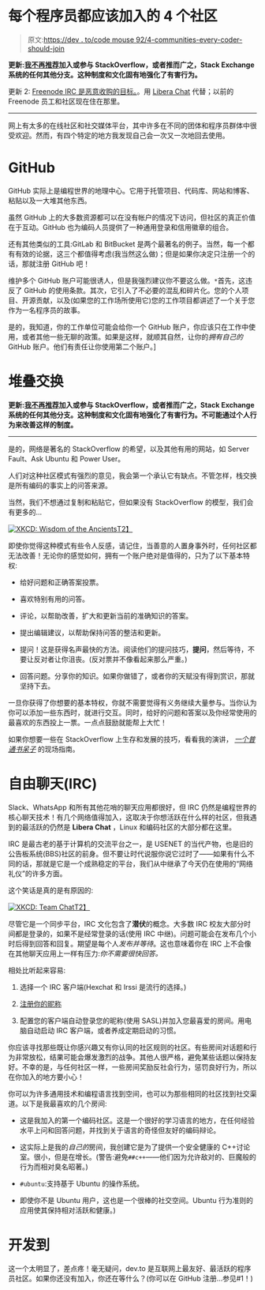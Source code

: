 # 每个程序员都应该加入的 4 个社区

> 原文:[https://dev . to/code mouse 92/4-communities-every-coder-should-join](https://dev.to/codemouse92/4-communities-every-coder-should-join)

**更新:[我不再推荐](https://dev.to/codemouse92/has-stackoverflow-become-an-antipattern-3icb)加入或参与 StackOverflow，或者推而广之，Stack Exchange 系统的任何其他分支。这种制度和文化固有地强化了有害行为。**

更新 2: [Freenode IRC 是恶意收购的目标。](https://boingboing.net/2021/05/19/freenode-irc-staff-quit-after-new-owner-seizes-control.html)。用 [Libera Chat](https://libera.chat/) 代替；以前的 Freenode 员工和社区现在住在那里。

* * *

网上有太多的在线社区和社交媒体平台，其中许多在不同的团体和程序员群体中很受欢迎。然而，有四个特定的地方我发现自己会一次又一次地回去使用。

# [](#github)GitHub

GitHub 实际上是编程世界的地理中心。它用于托管项目、代码库、网站和博客、粘贴以及一大堆其他东西。

虽然 GitHub 上的大多数资源都可以在没有帐户的情况下访问，但社区的真正价值在于互动。GitHub 也为编码人员提供了一种通用登录和信用徽章的组合。

还有其他类似的工具:GitLab 和 BitBucket 是两个最著名的例子。当然，每一个都有有效的论据，这三个都值得考虑(我当然这么做)；但是如果你决定只注册一个的话，那就注册 GitHub 吧！

维护多个 GitHub 账户可能很诱人，但是我强烈建议你不要这么做。`*`首先，这违反了 GitHub 的使用条款。其次，它引入了不必要的混乱和碎片化。您的个人项目、开源贡献，以及(如果您的工作场所使用它)您的工作项目都讲述了一个关于您作为一名程序员的故事。

是的，我知道，你的工作单位可能会给你一个 GitHub 账户，你应该只在工作中使用，或者其他一些无聊的政策。如果是这样，就顺其自然，让你的*拥有自己的* GitHub 账户。他们有责任让你使用第二个账户。]

# [](#stack-exchange)堆叠交换

**更新:[我不再推荐](https://dev.to/codemouse92/has-stackoverflow-become-an-antipattern-3icb)加入或参与 StackOverflow，或者推而广之，Stack Exchange 系统的任何其他分支。这种制度和文化固有地强化了有害行为。不可能通过个人行为来改善这样的制度。**

* * *

是的，网络是著名的 StackOverflow 的希望，以及其他有用的网站，如 Server Fault、Ask Ubuntu 和 Power User。

人们对这种社区模式有强烈的意见，我会第一个承认它有缺点。不管怎样，栈交换是所有编码的事实上的问答来源。

当然，我们不想通过复制和粘贴它，但如果没有 StackOverflow 的模型，我们会有更多的...

[![XKCD: Wisdom of the Ancients](../Images/6e6928128e6e10b20a643cb7a4d49536.png)T2】](https://res.cloudinary.com/practicaldev/image/fetch/s--ZXR6UWOh--/c_limit%2Cf_auto%2Cfl_progressive%2Cq_auto%2Cw_880/https://imgs.xkcd.com/comics/wisdom_of_the_ancients.png)

即使你觉得这种模式有些令人反感，请记住，当善意的人置身事外时，任何社区都无法改善！无论你的感觉如何，拥有一个账户绝对是值得的，只为了以下基本特权:

*   给好问题和正确答案投票。

*   喜欢特别有用的问答。

*   评论，以帮助改善，扩大和更新当前的准确知识的答案。

*   提出编辑建议，以帮助保持问答的整洁和更新。

*   提问！这是获得名声最快的方法。阅读他们的提问技巧，**提问**，然后等待，不要让反对者让你沮丧。(反对票并不像看起来那么严重。)

*   回答问题。分享你的知识。如果你做错了，或者你的天赋没有得到赏识，那就坚持下去。

一旦你获得了你想要的基本特权，你就不需要觉得有义务继续大量参与。当你认为你可以添加一些东西时，就进行交互。同时，给好的问题和答案以及你经常使用的最喜欢的东西投上一票。一点点鼓励就能帮上大忙！

如果你想要一些在 StackOverflow 上生存和发展的技巧，看看我的演讲， [*一个普通书呆子*](https://www.indeliblebluepen.com/field-guide/) 的现场指南。

# [](#libera-chat-irc)自由聊天(IRC)

Slack、WhatsApp 和所有其他花哨的聊天应用都很好，但 IRC 仍然是编程世界的核心聊天技术！有几个网络值得加入，这取决于你想活跃在什么样的社区，但我遇到的最活跃的仍然是 **Libera Chat** ，Linux 和编码社区的大部分都在这里。

IRC 是最古老的基于计算机的交流平台之一，是 USENET 的当代产物，也是旧的公告板系统(BBS)社区的前身。但不要让时代说服你说它过时了——如果有什么不同的话，那就是它是一个成熟稳定的平台，我们从中继承了今天仍在使用的“网络礼仪”的许多方面。

这个笑话是真的是有原因的:

[![XKCD: Team Chat](../Images/7ee2151934ea1bff37786bfd6d802f67.png)T2】](https://res.cloudinary.com/practicaldev/image/fetch/s--NIypIt3Y--/c_limit%2Cf_auto%2Cfl_progressive%2Cq_auto%2Cw_880/https://imgs.xkcd.com/comics/team_chat.png)

尽管它是一个同步平台，IRC 文化包含了**潜伏**的概念。大多数 IRC 校友大部分时间都是登录的，如果不是经常登录的话(使用 IRC 中继)。问题可能会在发布几个小时后得到回答和回复。期望是每个人*发布并等待*。这也意味着你在 IRC 上不会像在其他聊天应用上一样有压力:*你不需要很快回答。*

相处比听起来容易:

1.  选择一个 IRC 客户端(Hexchat 和 Irssi 是流行的选择。)

2.  [注册你的昵称](https://libera.chat/guides/registration)

3.  配置您的客户端自动登录您的昵称(使用 SASL)并加入您最喜爱的房间。用电脑自动启动 IRC 客户端，或者养成定期启动的习惯。

你应该寻找那些既让你感兴趣又有你认同的社区规则的社区。有些房间对话题和行为非常放松，结果可能会爆发激烈的战争。其他人很严格，避免某些话题以保持友好。不幸的是，与任何社区一样，一些房间奖励反社会行为，惩罚良好行为，所以在你加入的地方要小心！

你可以为许多通用技术和编程语言找到空间，也可以为那些相同的社区找到社交渠道。以下是我最喜欢的几个房间:

*   这是我加入的第一个编码社区。这是一个很好的学习语言的地方，在任何经验水平上问和回答问题，并找到关于语言的奇怪但友好的编码辩论。

*   这实际上是我的*自己的*房间，我创建它是为了提供一个安全健康的 C++讨论室。很小，但是在增长。(警告:避免`##c++`——他们因为允许敌对的、巨魔般的行为而相对臭名昭著。)

*   `#ubuntu`:支持基于 Ubuntu 的操作系统。

*   即使你不是 Ubuntu 用户，这也是一个很棒的社交空间。Ubuntu 行为准则的应用使其保持相对活跃和健康。)

# [](#devto)开发到

这一个太明显了，差点疼！毫无疑问，dev.to 是互联网上最友好、最活跃的程序员社区。如果你还没有加入，你还在等什么？(你可以在 GitHub 注册...参见#1！)